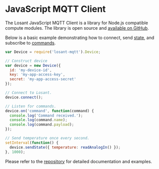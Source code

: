 # JavaScript MQTT Client

The Losant JavaScript MQTT Client is a library for Node.js compatible compute modules. The library is open source and <a href="https://github.com/Losant/losant-mqtt-js" target="_blank">available on GitHub</a>.

Below is a basic example demonstrating how to connect, send [state](/devices/state/), and subscribe to [commands](/devices/commands/).

```javascript
var Device = require('losant-mqtt').Device;

// Construct device
var device = new Device({
  id: 'my-device-id',
  key: 'my-app-access-key',
  secret: 'my-app-access-secret'
});

// Connect to Losant.
device.connect();

// Listen for commands.
device.on('command', function(command) {
  console.log('Command received.');
  console.log(command.name);
  console.log(command.payload);
});

// Send temperature once every second.
setInterval(function() {
  device.sendState({ temperature: readAnalogIn() });
}, 1000);
```

Please refer to the <a href="https://github.com/Losant/losant-mqtt-js" target="_blank">repository</a> for detailed documentation and examples.
